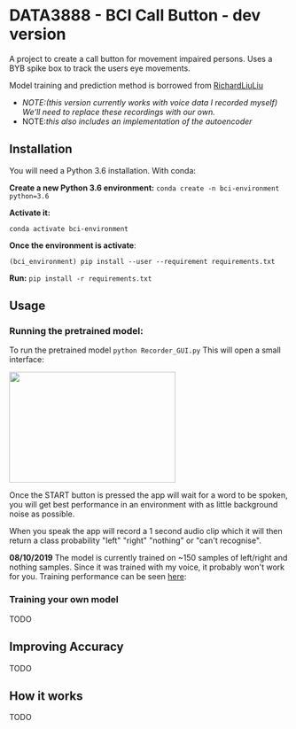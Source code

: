# DATA3888 - BCI Call Button - dev version



A project to create a call button for movement impaired persons. Uses a BYB spike box to track the users eye movements. 

Model training and prediction method is borrowed from [RichardLiuLiu](https://github.com/RichardLiuLiu/Spoken_Number_Recognition)

 - *NOTE:(this version currently works with voice data I recorded myself) We'll need to replace these recordings with our own.*
 - NOTE:*this also includes an implementation of the autoencoder*

## Installation
You will need a Python 3.6 installation.
With conda: 

**Create a new Python 3.6 environment:**
`conda create -n bci-environment python=3.6`
    
**Activate it:**

    conda activate bci-environment

   **Once the environment is activate**:
   

    (bci_environment) pip install --user --requirement requirements.txt

**Run:**
 `pip install -r requirements.txt` 

## Usage
### Running the pretrained model:
To run the pretrained model `python Recorder_GUI.py`
This will open a small interface:

<img src="https://i.imgur.com/MgCKC49.gif" width="300" height="200" />

Once the START button is pressed the app will wait for a word to be spoken, you will get best performance in an environment with as little background noise as possible.

When you speak the app will record a 1 second audio clip which it will then return a class probability "left" "right" "nothing" or "can't recognise".

**08/10/2019**
The model is currently trained on ~150 samples of left/right and nothing samples.  Since it was trained with my voice, it probably won't work for you.
Training performance can be seen [here](https://app.wandb.ai/z3467842/uncategorized?workspace=user-z3467842):

### Training your own model
TODO

## Improving Accuracy
TODO

## How it works
TODO
<!--stackedit_data:
eyJoaXN0b3J5IjpbLTE2NzIxMTE2NjNdfQ==
-->